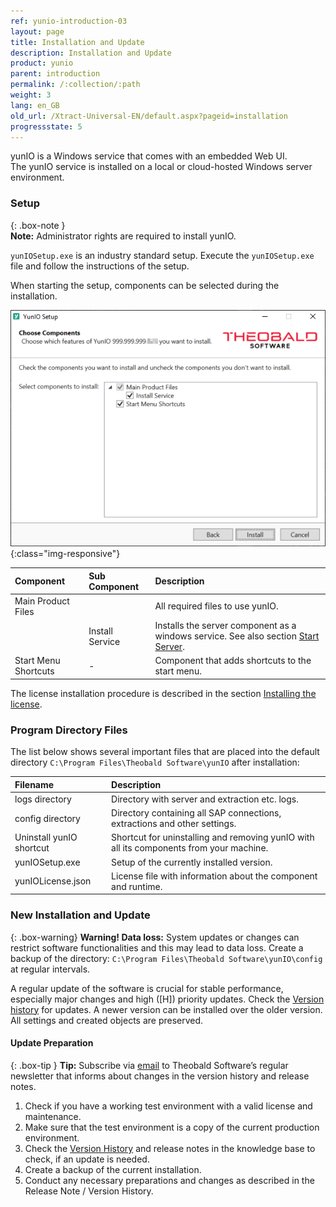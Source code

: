 ```yaml
---
ref: yunio-introduction-03
layout: page
title: Installation and Update
description: Installation and Update
product: yunio
parent: introduction
permalink: /:collection/:path
weight: 3
lang: en_GB
old_url: /Xtract-Universal-EN/default.aspx?pageid=installation
progressstate: 5
---
```


yunIO is a Windows service that comes with an embedded Web UI.<br>
The yunIO service is installed on a local or cloud-hosted Windows server environment. 

### Setup

{: .box-note }																   
**Note:** Administrator rights are required to install yunIO.

`yunIOSetup.exe` is an industry standard setup. Execute the `yunIOSetup.exe` file and follow the instructions of the setup.

When starting the setup, components can be selected during the installation. 

![XU-Setup](/img/content/yunio/yunio-setup.png){:class="img-responsive"}

|Component | Sub Component| Description |
|:----|:---|:---|
|Main Product Files | | All required files to use yunIO. |
|<!---->| Install Service| Installs the server component as a windows service. See also section [Start Server](../server/start-server). |
|Start Menu Shortcuts |- |Component that adds shortcuts to the start menu.|

The license installation procedure is described in the section [Installing the license](./license).

### Program Directory Files
The list below shows several important files that are placed into the default directory `C:\Program Files\Theobald Software\yunIO` after installation:

|Filename | Description |
|:----|:---|
| logs directory| Directory with server and extraction etc. logs.|
| config directory | Directory containing all SAP connections, extractions and other settings.|
| Uninstall yunIO shortcut| Shortcut for uninstalling and removing yunIO with all its components from your machine. |
| yunIOSetup.exe| Setup of the currently installed version.|
| yunIOLicense.json | License file with information about the component and runtime. |


### New Installation and Update																																										   

{: .box-warning}
**Warning! Data loss:**
System updates or changes can restrict software functionalities and this may lead to data loss. 
Create a backup of the directory: `C:\Program Files\Theobald Software\yunIO\config` at regular intervals.

A regular update of the software is crucial for stable performance, especially major changes and high ([H]) priority
updates. Check the [Version history](https://kb.theobald-software.com/version-history) for updates. A newer version
can be installed over the older version. All settings and created objects are preserved. 

#### Update Preparation

{: .box-tip }
**Tip:** Subscribe via [email](mailto:info@theobald-software.com) to Theobald Software’s regular newsletter that
informs about changes in the version history and release notes.

1. Check if you have a working test environment with a valid license and maintenance.
2. Make sure that the test environment is a copy of the current production environment.
3. Check the [Version History](https://kb.theobald-software.com/version-history) and release notes in the
knowledge base to check, if an update is needed.
4. Create a backup of the current installation.
5. Conduct any necessary preparations and changes as described in the Release Note / Version History.

